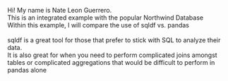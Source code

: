 Hi!
My name is Nate Leon Guerrero.<br>
This is an integrated example with the popular Northwind Database <br>
Within this example, I will compare the use of sqldf vs. pandas <br>
<br>
sqldf is a great tool for those that prefer to stick with SQL to analyze their data. <br>
It is also great for when you need to perform complicated joins amongst tables or complicated aggregations that would be difficult to perform in pandas alone